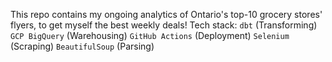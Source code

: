 This repo contains my ongoing analytics of Ontario's top-10 grocery stores' flyers, to get myself the best weekly deals!
Tech stack: ```dbt``` (Transforming) ```GCP BigQuery``` (Warehousing) ```GitHub Actions``` (Deployment) ```Selenium``` (Scraping) ```BeautifulSoup``` (Parsing)
